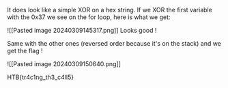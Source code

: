 It does look like a simple XOR on a hex string.
If we XOR the first variable with the 0x37 we see on the for loop, here is what we get:

![[Pasted image 20240309145317.png]]
Looks good !

Same with the other ones (reversed order because it's on the stack) and we get the flag !

![[Pasted image 20240309150640.png]]

HTB{tr4c1ng_th3_c4ll5}

